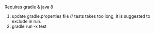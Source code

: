 Requires gradle & java 8

1. update gradle.properties file
// tests takes too long, it is suggested to exclude in run.
2. gradle run -x test

